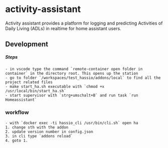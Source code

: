 # activity-assistant
Activity assistant provides a platform for logging and predicting Activities of Daily Living (ADLs) in realtime for home assistant users. 



## Development
##### Steps
    - in vscode type the command `remote-container open folder in container` in the directory root. This opens up the station
    - go to folder `/workspaces/test_hassio/addons/local` to find all the project related files
    - make start_ha.sh executable with `chmod +x /usr/local/bin/start_ha.sh`
    - start supervisor with `strg+umschalt+B` and run task `run Homeassistant`

### workflow
    - with `docker exec -ti hassio_cli /usr/bin/cli.sh` open ha 
    1. change sth with the addon
    2. update version number in config.json
    3. in cli type `addons reload`
    4. goto 1. 
